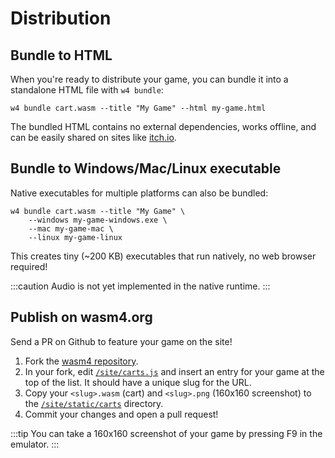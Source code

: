 # Distribution

## Bundle to HTML

When you're ready to distribute your game, you can bundle it into a standalone HTML file with `w4 bundle`:

```shell
w4 bundle cart.wasm --title "My Game" --html my-game.html
```

The bundled HTML contains no external dependencies, works offline, and can be easily shared on sites like [itch.io](https://itch.io/).

## Bundle to Windows/Mac/Linux executable

Native executables for multiple platforms can also be bundled:

```shell
w4 bundle cart.wasm --title "My Game" \
    --windows my-game-windows.exe \
    --mac my-game-mac \
    --linux my-game-linux
```

This creates tiny (~200 KB) executables that run natively, no web browser required!

:::caution
Audio is not yet implemented in the native runtime.
:::

## Publish on wasm4.org

Send a PR on Github to feature your game on the site!

1. Fork the [wasm4 repository](https://github.com/aduros/wasm4).
2. In your fork, edit [`/site/carts.js`](https://github.com/aduros/wasm4/blob/main/site/carts.js) and insert an entry
   for your game at the top of the list. It should have a unique slug for the URL.
3. Copy your `<slug>.wasm` (cart) and `<slug>.png` (160x160 screenshot) to the
   [`/site/static/carts`](https://github.com/aduros/wasm4/tree/main/site/static/carts) directory.
4. Commit your changes and open a pull request!

:::tip
You can take a 160x160 screenshot of your game by pressing F9 in the emulator.
:::
